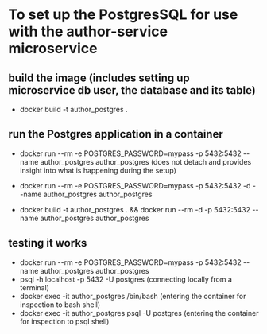 # To set up the PostgresSQL for use with the author-service microservice

## build the image (includes setting up microservice db user, the database and its table)
  - docker build -t author_postgres .

## run the Postgres application in a container
  - docker run --rm -e POSTGRES_PASSWORD=mypass -p 5432:5432 --name author_postgres author_postgres       (does not detach and provides insight into what is happening during the setup)
  - docker run --rm -e POSTGRES_PASSWORD=mypass -p 5432:5432 -d --name author_postgres author_postgres

  - docker build -t author_postgres . && docker run --rm -d -p 5432:5432 --name author_postgres author_postgres

## testing it works
  - docker run --rm -e POSTGRES_PASSWORD=mypass -p 5432:5432 --name author_postgres author_postgres
  - psql -h localhost -p 5432 -U postgres               (connecting locally from a terminal)
  - docker exec -it author_postgres /bin/bash             (entering the container for inspection to bash shell)
  - docker exec -it author_postgres psql -U postgres      (entering the container for inspection to psql shell)
